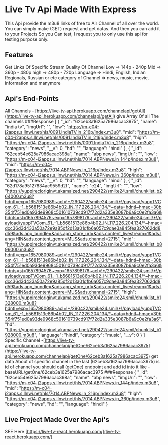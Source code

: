 # Live Tv Api Made With Express 
This Api provide the m3u8 links of free to Air Channel of all over the world. You can simply make (GET) request and get datas. And then you can add it to your Projects So you Can test, I request you to only use this api for testing purpose only.

## Features
 Get Links Of Specific Stream Quality Of Channel
 Low => 144p - 240p
 Mid => 360p - 480p
 high => 480p - 720p
 Language => Hindi, English, Indian Regionals, Russian or etc
 category of Channel => news, music, movie, information and manymore
 
 ## Api's End-Points
 All Channels - [https://live-tv-api.herokuapp.com/channelapi/getAll](https://live-tv-api.herokuapp.com/channelapi/getAll) give Array Of all The channels
 ###Response
 [
  {
    "_id": "62ceb3a1625a7986acac3975",
    "name": "india tv",
    "imgUrl": "",
    "low": "https://m-c04-j2apps.s.llnwi.net/hls/0091.IndiaTV.in_216p/index.m3u8",
    "mid": "https://m-c04-j2apps.s.llnwi.net/hls/0091.IndiaTV.in_216p/index.m3u8",
    "high": "https://m-c04-j2apps.s.llnwi.net/hls/0091.IndiaTV.in_216p/index.m3u8",
    "category": "news",
    "__v": 0,
    "hd": "",
    "language": "hindi"
  },
  {
    "_id": "62ceb54e625a7986acac398a",
    "name": "abp news",
    "imgUrl": "",
    "low": "https://m-c04-j2apps.s.llnwi.net/hls/7014.ABPNews.in_144p/index.m3u8",
    "mid": "https://m-c04-j2apps.s.llnwi.net/hls/7014.ABPNews.in_216p/index.m3u8",
    "high": "https://m-c04-j2apps.s.llnwi.net/hls/7014.ABPNews.in_360p/index.m3u8",
    "category": "news",
    "__v": 0,
    "hd": "",
    "language": "hindi"
  },
  {
    "_id": "62d178a95127834ac9559d2f",
    "name": "e24",
    "imgUrl": "",
    "low": "https://yuppirecloriginvt.akamaized.net/290422/smil:e24.smil/chunklist_b264000.m3u8?hdntl=exp=1657980989~acl=!*/290422/smil:e24.smil/*!/payload/yuppTVCom_61_-1_b5681513e86b4b02_IN_117.226.204.134/*~data=hdntl~hmac=30b354f751ed0a93de9968c501610739cd917f72d2a335e3087b6a9c0e2fa3a6&hdnts=st=1657894576~exp=1657898176~acl=!*/290422/smil:e24.smil/*!/payload/yuppTVCom_61_-1_b5681513e86b4b02_IN_117.226.204.134/*~hmac=dcc36d3d433a50a72e9a85df2d13a01dfb6a057c9dae3a845fea327062dd8d59&ads.app_bundle=&ads.app_store_url=&ads.content_livestream=1&ads.lang=HIN&ads.content_genre=MUS&ads.channel=2715",
    "mid": "https://yuppirecloriginvt.akamaized.net/290422/smil:e24.smil/chunklist_b896000.m3u8?hdntl=exp=1657980989~acl=!*/290422/smil:e24.smil/*!/payload/yuppTVCom_61_-1_b5681513e86b4b02_IN_117.226.204.134/*~data=hdntl~hmac=30b354f751ed0a93de9968c501610739cd917f72d2a335e3087b6a9c0e2fa3a6&hdnts=st=1657894576~exp=1657898176~acl=!*/290422/smil:e24.smil/*!/payload/yuppTVCom_61_-1_b5681513e86b4b02_IN_117.226.204.134/*~hmac=dcc36d3d433a50a72e9a85df2d13a01dfb6a057c9dae3a845fea327062dd8d59&ads.app_bundle=&ads.app_store_url=&ads.content_livestream=1&ads.lang=HIN&ads.content_genre=MUS&ads.channel=2715",
    "high": "https://yuppirecloriginvt.akamaized.net/290422/smil:e24.smil/chunklist_b1328000.m3u8?hdntl=exp=1657980989~acl=!*/290422/smil:e24.smil/*!/payload/yuppTVCom_61_-1_b5681513e86b4b02_IN_117.226.204.134/*~data=hdntl~hmac=30b354f751ed0a93de9968c501610739cd917f72d2a335e3087b6a9c0e2fa3a6",
    "hd": "https://yuppirecloriginvt.akamaized.net/290422/smil:e24.smil/chunklist_b1928000.m3u8",
    "language": "hindi",
    "category": "music",
    "__v": 0
  }
]
 Specific Channel -[https://live-tv-api.herokuapp.com/channelapi/getOne/62ceb3a1625a7986acac3975](https://live-tv-api.herokuapp.com/channelapi/getOne/62ceb3a1625a7986acac3975) get data About of specific channel in the last (62ceb3a1625a7986acac3975) is id of channel you should call (getOne) endpoint and add id into it like - baseURL/getOne/62ceb3a1625a7986acac3975
 ###Response
 {
  "_id": "62ceb54e625a7986acac398a",
  "name": "abp news",
  "imgUrl": "",
  "low": "https://m-c04-j2apps.s.llnwi.net/hls/7014.ABPNews.in_144p/index.m3u8",
  "mid": "https://m-c04-j2apps.s.llnwi.net/hls/7014.ABPNews.in_216p/index.m3u8",
  "high": "https://m-c04-j2apps.s.llnwi.net/hls/7014.ABPNews.in_360p/index.m3u8",
  "category": "news",
  "hd": "",
  "language": "hindi"
}
 
 ## Live Project Made Over the Api's
 SEE Here [https://live-tv-react.herokuapp.com/](live-tv-react.herokuapp.com/)
 
 
